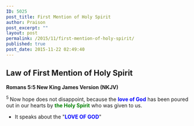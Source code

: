 ```yaml
---
ID: 5025
post_title: First Mention of Holy Spirit
author: Praison
post_excerpt: ""
layout: post
permalink: /2015/11/first-mention-of-holy-spirit/
published: true
post_date: 2015-11-22 02:49:40
---
```

<h2 class="passage-display"><strong>Law of First Mention of Holy Spirit</strong></h2>
<p class="passage-display"><strong><span class="passage-display-bcv">Romans 5:5
</span><span class="passage-display-version">New King James Version (NKJV)</span></strong></p>
<span id="en-NKJV-28053" class="text Rom-5-5"><sup class="versenum">5 </sup>Now hope does not disappoint, because the <span style="color: #0000ff;"><strong>love of God</strong></span> has been poured out in our hearts by <span style="color: #008000;"><strong>the Holy Spirit</strong></span> who was given to us.</span>
<ul>
	<li>It speaks about the "<span style="color: #0000ff;"><strong>LOVE OF GOD</strong></span>"</li>
</ul>